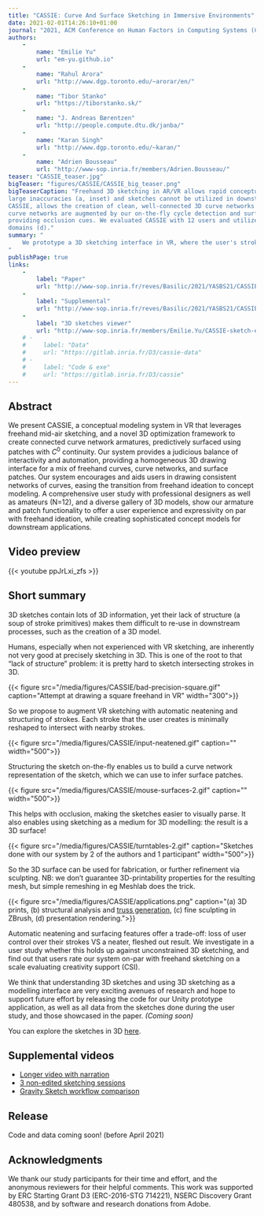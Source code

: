 ```yaml
---
title: "CASSIE: Curve And Surface Sketching in Immersive Environments"
date: 2021-02-01T14:26:10+01:00
journal: "2021, ACM Conference on Human Factors in Computing Systems (CHI)"
authors:
    - 
        name: "Emilie Yu"
        url: "em-yu.github.io"
    - 
        name: "Rahul Arora"
        url: "http://www.dgp.toronto.edu/~arorar/en/"
    - 
        name: "Tibor Stanko"
        url: "https://tiborstanko.sk/"
    - 
        name: "J. Andreas Bærentzen"
        url: "http://people.compute.dtu.dk/janba/"
    -
        name: "Karan Singh"
        url: "http://www.dgp.toronto.edu/~karan/"
    -
        name: "Adrien Bousseau"
        url: "http://www-sop.inria.fr/members/Adrien.Bousseau/"
teaser: "CASSIE_teaser.jpg"
bigTeaser: "figures/CASSIE/CASSIE_big_teaser.png"
bigTeaserCaption: "Freehand 3D sketching in AR/VR allows rapid conceptualization of design ideas (a). However, 3D inputs are prone to
large inaccuracies (a, inset) and sketches cannot be utilized in downstream design pipelines. Our novel 3D sketching system,
CASSIE, allows the creation of clean, well-connected 3D curve networks by performing automatic stroke neatening (b). These
curve networks are augmented by our on-the-fly cycle detection and surfacing method (c) which improves shape perception by
providing occlusion cues. We evaluated CASSIE with 12 users and utilized it for creating 3D concepts for a variety of application
domains (d)."
summary: "
    We prototype a 3D sketching interface in VR, where the user's strokes are automatically neatened to form a well-connected curve network. We additionnaly infer and create surface patches on the sketch, making it possible to create a 3D surface from a few 3D brush strokes.
"
publishPage: true
links:
    -
        label: "Paper"
        url: "http://www-sop.inria.fr/reves/Basilic/2021/YASBS21/CASSIE_author_version.pdf"
    -
        label: "Supplemental"
        url: "http://www-sop.inria.fr/reves/Basilic/2021/YASBS21/CASSIE_Supplemental_Material.pdf"
    -
        label: "3D sketches viewer"
        url: "http://www-sop.inria.fr/members/Emilie.Yu/CASSIE-sketch-explorer/"
    # -
    #     label: "Data"
    #     url: "https://gitlab.inria.fr/D3/cassie-data"
    # -
    #     label: "Code & exe"
    #     url: "https://gitlab.inria.fr/D3/cassie"
---
```


## Abstract

We present CASSIE, a conceptual modeling system in VR that leverages freehand mid-air sketching, and a novel 3D optimization framework to create connected curve network armatures, predictively
surfaced using patches with $C^0$
continuity. Our system provides
a judicious balance of interactivity and automation, providing a
homogeneous 3D drawing interface for a mix of freehand curves,
curve networks, and surface patches. Our system encourages and
aids users in drawing consistent networks of curves, easing the
transition from freehand ideation to concept modeling. A comprehensive user study with professional designers as well as amateurs
(N=12), and a diverse gallery of 3D models, show our armature and
patch functionality to offer a user experience and expressivity on
par with freehand ideation, while creating sophisticated concept
models for downstream applications.

## Video preview

{{< youtube ppJrLxi_zfs >}}

## Short summary

3D sketches contain lots of 3D information, yet their lack of structure (a soup of stroke primitives) makes them difficult to re-use in downstream processes, such as the creation of a 3D model.

Humans, especially when not experienced with VR sketching, are inherently not very good at precisely sketching in 3D. This is one of the root to that “lack of structure” problem: it is pretty hard to sketch intersecting strokes in 3D.

{{< figure src="/media/figures/CASSIE/bad-precision-square.gif" caption="Attempt at drawing a square freehand in VR" width="300">}}

So we propose to augment VR sketching with automatic neatening and structuring of strokes. Each stroke that the user creates is minimally reshaped to intersect with nearby strokes.

{{< figure src="/media/figures/CASSIE/input-neatened.gif" caption="" width="500">}}

Structuring the sketch on-the-fly enables us to build a curve network representation of the sketch, which we can use to infer surface patches.

{{< figure src="/media/figures/CASSIE/mouse-surfaces-2.gif" caption="" width="500">}}

This helps with occlusion, making the sketches easier to visually parse. It also enables using sketching as a medium for 3D modelling: the result is a 3D surface!

{{< figure src="/media/figures/CASSIE/turntables-2.gif" caption="Sketches done with our system by 2 of the authors and 1 participant" width="500">}}

So the 3D surface can be used for fabrication, or further refinement via sculpting.
NB: we don’t guarantee 3D-printability properties for the resulting mesh, but simple remeshing in eg Meshlab does the trick.

{{< figure src="/media/figures/CASSIE/applications.png" caption="(a) 3D prints, (b) structural analysis and [truss generation](https://www.dgp.toronto.edu/projects/michell/), (c) fine sculpting in ZBrush, (d) presentation rendering.">}}

Automatic neatening and surfacing features offer a trade-off: loss of user control over their strokes VS a neater, fleshed out result. We investigate in a user study whether this holds up against unconstrained 3D sketching, and find out that users rate our system on-par with freehand sketching on a scale evaluating creativity support (CSI).

We think that understanding 3D sketches and using 3D sketching as a modelling interface are very exciting avenues of research and hope to support future effort by releasing the code for our Unity prototype application, as well as all data from the sketches done during the user study, and those showcased in the paper. *(Coming soon)*

You can explore the sketches in 3D [here](http://www-sop.inria.fr/members/Emilie.Yu/CASSIE-sketch-explorer/).


## Supplemental videos

* [Longer video with narration](https://youtu.be/X26Q8oQ7j6M)
* [3 non-edited sketching sessions](https://youtu.be/A3ORhg8OeBE)
* [Gravity Sketch workflow comparison](https://youtu.be/gSlQRHze0dI)

## Release

Code and data coming soon! (before April 2021)

## Acknowledgments

We thank our study participants for their time and effort, and
the anonymous reviewers for their helpful comments. This work
was supported by ERC Starting Grant D3 (ERC-2016-STG 714221),
NSERC Discovery Grant 480538, and by software and research
donations from Adobe.